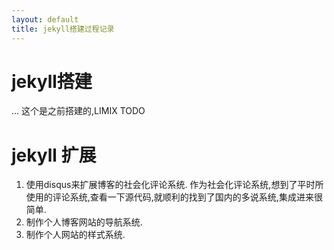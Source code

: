 ```yaml
---
layout: default
title: jekyll搭建过程记录
---
```


# jekyll搭建
... 这个是之前搭建的,LIMIX TODO

# jekyll 扩展
1. 使用disqus来扩展博客的社会化评论系统.
	作为社会化评论系统,想到了平时所使用的评论系统,查看一下源代码,就顺利的找到了国内的多说系统,集成进来很简单.
1. 制作个人博客网站的导航系统.
1. 制作个人网站的样式系统.




